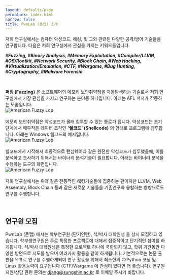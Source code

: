 ```yaml
---
layout: defaults/page
permalink: index.html
narrow: false
title: PwnLab (폰랩) 소개
---
```


저희 연구실에서는 컴퓨터 악성코드, 해킹, 및 그와 관련된 다양한 공격/방어 기술들을 연구합니다. 다음은 저희 연구실에서 관심을 가지는 키워드들입니다.

***#Fuzzing, #Binary Analysis, #Memory Exploitation, #Compiler/LLVM, #OS/Rootkit, #Network Security, #Block Chain, #Web Hacking, #Virtualization/Emulation, #CTF, #Wargame, #Bug Hunting, #Cryptography, #Malware Forensic***

<br>

**퍼징 (Fuzzing)** 은 소프트웨어의 메모리 보안취약점을 자동탐색하는 기술로서 저희 연구실에서 가장 관심을 가지고 연구하는 분야중 하나입니다. 아래는 AFL 퍼저가 작동하는 모습입니다.<br>
![American Fuzzy Lop](http://daehee.kr/afl_screen.png)
<br><br>
메모리 보안취약점은 악성코드가 몰래 침투할 수 있는 통로가 됩니다. 악성코드는 초기단계에서 매우작은 데이터 조각인 **'쉘코드' (Shellcode)** 의 형태로 프로그램에 침투합니다. 아래는 Windows 쉘코드의 예시입니다.<br>
![American Fuzzy Lop](http://daehee.kr/shellcode.png)
<br><br>
쉘코드에서 시작해서 최종적으로 랜섬웨어과 같은 완전한 악성코드가 침투했을때, 이를 분석하고 조사하기 위해서는 바이너리 분석기술이 필요합니다. 아래는 바이너리 분석을 수행하는 도구의 화면입니다.<br>
![American Fuzzy Lop](http://daehee.kr/ida.png)
<br><br>
저희 연구실에서는 위와 같은 전통적인 해킹기술들에 집중하는 편이지만 LLVM, Web Assembly, Block Chain 등과 같은 새로운 기술들을 기존연구와 융합하는 방향으로도 연구를 수행합니다.

 <br>

## 연구원 모집

PwnLab (폰랩) 에서는 학부연구원 (단기인턴), 석/박사 대학원생 을 상시 모집하고 있습니다.
학부생연구원은 주로 특정한 프로젝트에 대해서 집중적이고 단기적인 참여를 하게됩니다.
석/박사 대학원생은 특정한 프로젝트 하나에 국한되지 않고, 학위 기간동안 다양한 방면으로 지도를 받으며 여러가지 활동을 같이 하게됩니다. 기본적으로는 논문 출판을 목표로 연구를 수행하게되며 연구 활동을 위해서 최소한의 C/Python 코딩 및 Linux 활용능력이 요구됩니다 (CTF/Wargame 에 관심이 있다면 더 좋습니다). 연구원 지원/상담 관련 문의는 djang@sungshin.ac.kr 로 이메일 주시기 바랍니다.


